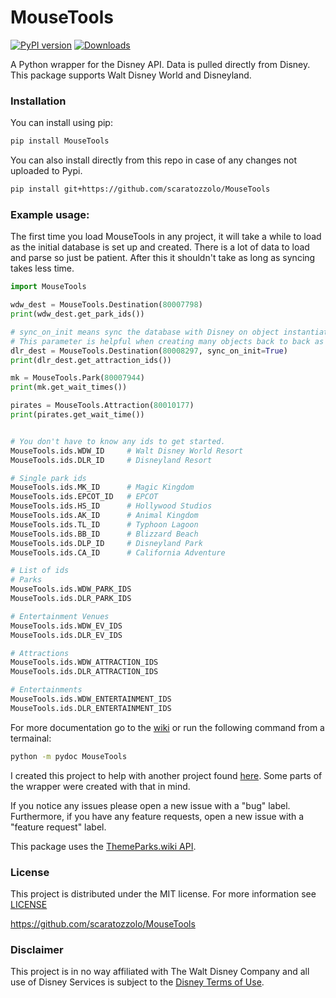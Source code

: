 # MouseTools
[![PyPI version](https://badge.fury.io/py/MouseTools.svg)](https://badge.fury.io/py/MouseTools) [![Downloads](https://pepy.tech/badge/mousetools)](https://pepy.tech/project/mousetools)


A Python wrapper for the Disney API. Data is pulled directly from Disney. This package supports Walt Disney World and Disneyland.


### Installation
You can install using pip:
```bash
pip install MouseTools
```
You can also install directly from this repo in case of any changes not uploaded to Pypi.
```bash
pip install git+https://github.com/scaratozzolo/MouseTools
```


### Example usage:
The first time you load MouseTools in any project, it will take a while to load as the initial database is set up and created. There is a lot of data to load and parse so just be patient. After this it shouldn't take as long as syncing takes less time.
```python
import MouseTools

wdw_dest = MouseTools.Destination(80007798)
print(wdw_dest.get_park_ids())

# sync_on_init means sync the database with Disney on object instantiation. Default is True.
# This parameter is helpful when creating many objects back to back as syncing only once is necessary.
dlr_dest = MouseTools.Destination(80008297, sync_on_init=True)
print(dlr_dest.get_attraction_ids())

mk = MouseTools.Park(80007944)
print(mk.get_wait_times())

pirates = MouseTools.Attraction(80010177)
print(pirates.get_wait_time())


# You don't have to know any ids to get started.
MouseTools.ids.WDW_ID     # Walt Disney World Resort
MouseTools.ids.DLR_ID     # Disneyland Resort

# Single park ids
MouseTools.ids.MK_ID      # Magic Kingdom
MouseTools.ids.EPCOT_ID   # EPCOT
MouseTools.ids.HS_ID      # Hollywood Studios
MouseTools.ids.AK_ID      # Animal Kingdom
MouseTools.ids.TL_ID      # Typhoon Lagoon
MouseTools.ids.BB_ID      # Blizzard Beach
MouseTools.ids.DLP_ID     # Disneyland Park
MouseTools.ids.CA_ID      # California Adventure

# List of ids
# Parks
MouseTools.ids.WDW_PARK_IDS
MouseTools.ids.DLR_PARK_IDS

# Entertainment Venues
MouseTools.ids.WDW_EV_IDS
MouseTools.ids.DLR_EV_IDS

# Attractions
MouseTools.ids.WDW_ATTRACTION_IDS
MouseTools.ids.DLR_ATTRACTION_IDS

# Entertainments
MouseTools.ids.WDW_ENTERTAINMENT_IDS
MouseTools.ids.DLR_ENTERTAINMENT_IDS

```

For more documentation go to the [wiki](https://github.com/scaratozzolo/MouseTools/wiki) or run the following command from a termainal:
```Bash
python -m pydoc MouseTools
```


I created this project to help with another project found [here](https://github.com/scaratozzolo/WDWWaits). Some parts of the wrapper were created with that in mind.

If you notice any issues please open a new issue with a "bug" label. Furthermore, if you have any feature requests, open a new issue with a "feature request" label.

This package uses the [ThemeParks.wiki API](https://api.themeparks.wiki/). 

### License
This project is distributed under the MIT license. For more information see [LICENSE](https://github.com/scaratozzolo/MouseTools/blob/master/LICENSE)

https://github.com/scaratozzolo/MouseTools

### Disclaimer
This project is in no way affiliated with The Walt Disney Company and all use of Disney Services is subject to the [Disney Terms of Use](https://disneytermsofuse.com/).

